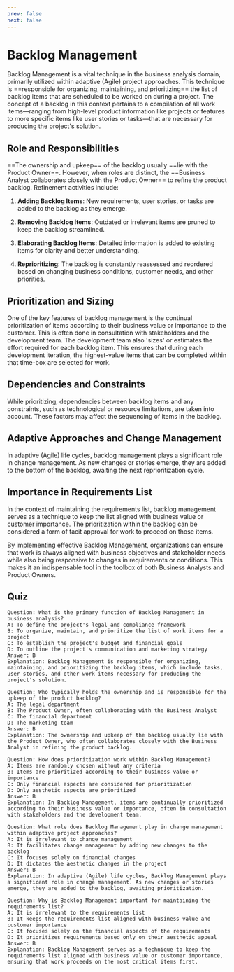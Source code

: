 ```yaml
---
prev: false
next: false
---
```


# Backlog Management

Backlog Management is a vital technique in the business analysis domain, primarily utilized within adaptive (Agile) project approaches. This technique is ==responsible for organizing, maintaining, and prioritizing== the list of backlog items that are scheduled to be worked on during a project. The concept of a backlog in this context pertains to a compilation of all work items—ranging from high-level product information like projects or features to more specific items like user stories or tasks—that are necessary for producing the project's solution.

## Role and Responsibilities

==The ownership and upkeep== of the backlog usually ==lie with the Product Owner==. However, when roles are distinct, the ==Business Analyst collaborates closely with the Product Owner== to refine the product backlog. Refinement activities include:

1. **Adding Backlog Items**: New requirements, user stories, or tasks are added to the backlog as they emerge.

2. **Removing Backlog Items**: Outdated or irrelevant items are pruned to keep the backlog streamlined.

3. **Elaborating Backlog Items**: Detailed information is added to existing items for clarity and better understanding.

4. **Reprioritizing**: The backlog is constantly reassessed and reordered based on changing business conditions, customer needs, and other priorities.

## Prioritization and Sizing

One of the key features of backlog management is the continual prioritization of items according to their business value or importance to the customer. This is often done in consultation with stakeholders and the development team. The development team also 'sizes' or estimates the effort required for each backlog item. This ensures that during each development iteration, the highest-value items that can be completed within that time-box are selected for work.

## Dependencies and Constraints

While prioritizing, dependencies between backlog items and any constraints, such as technological or resource limitations, are taken into account. These factors may affect the sequencing of items in the backlog.

## Adaptive Approaches and Change Management

In adaptive (Agile) life cycles, backlog management plays a significant role in change management. As new changes or stories emerge, they are added to the bottom of the backlog, awaiting the next reprioritization cycle.

## Importance in Requirements List

In the context of maintaining the requirements list, backlog management serves as a technique to keep the list aligned with business value or customer importance. The prioritization within the backlog can be considered a form of tacit approval for work to proceed on those items.

By implementing effective Backlog Management, organizations can ensure that work is always aligned with business objectives and stakeholder needs while also being responsive to changes in requirements or conditions. This makes it an indispensable tool in the toolbox of both Business Analysts and Product Owners.

## Quiz

```quiz
Question: What is the primary function of Backlog Management in business analysis?
A: To define the project's legal and compliance framework
B: To organize, maintain, and prioritize the list of work items for a project
C: To establish the project's budget and financial goals
D: To outline the project's communication and marketing strategy
Answer: B
Explanation: Backlog Management is responsible for organizing, maintaining, and prioritizing the backlog items, which include tasks, user stories, and other work items necessary for producing the project's solution.

Question: Who typically holds the ownership and is responsible for the upkeep of the product backlog?
A: The legal department
B: The Product Owner, often collaborating with the Business Analyst
C: The financial department
D: The marketing team
Answer: B
Explanation: The ownership and upkeep of the backlog usually lie with the Product Owner, who often collaborates closely with the Business Analyst in refining the product backlog.

Question: How does prioritization work within Backlog Management?
A: Items are randomly chosen without any criteria
B: Items are prioritized according to their business value or importance
C: Only financial aspects are considered for prioritization
D: Only aesthetic aspects are prioritized
Answer: B
Explanation: In Backlog Management, items are continually prioritized according to their business value or importance, often in consultation with stakeholders and the development team.

Question: What role does Backlog Management play in change management within adaptive project approaches?
A: It is irrelevant to change management
B: It facilitates change management by adding new changes to the backlog
C: It focuses solely on financial changes
D: It dictates the aesthetic changes in the project
Answer: B
Explanation: In adaptive (Agile) life cycles, Backlog Management plays a significant role in change management. As new changes or stories emerge, they are added to the backlog, awaiting prioritization.

Question: Why is Backlog Management important for maintaining the requirements list?
A: It is irrelevant to the requirements list
B: It keeps the requirements list aligned with business value and customer importance
C: It focuses solely on the financial aspects of the requirements
D: It prioritizes requirements based only on their aesthetic appeal
Answer: B
Explanation: Backlog Management serves as a technique to keep the requirements list aligned with business value or customer importance, ensuring that work proceeds on the most critical items first.
```
